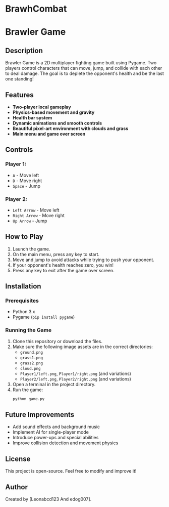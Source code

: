 # BrawhCombat
# Brawler Game

## Description
Brawler Game is a 2D multiplayer fighting game built using Pygame. Two players control characters that can move, jump, and collide with each other to deal damage. The goal is to deplete the opponent's health and be the last one standing!

## Features
- **Two-player local gameplay**
- **Physics-based movement and gravity**
- **Health bar system**
- **Dynamic animations and smooth controls**
- **Beautiful pixel-art environment with clouds and grass**
- **Main menu and game over screen**

## Controls
### Player 1:
- `A` - Move left
- `D` - Move right
- `Space` - Jump

### Player 2:
- `Left Arrow` - Move left
- `Right Arrow` - Move right
- `Up Arrow` - Jump

## How to Play
1. Launch the game.
2. On the main menu, press any key to start.
3. Move and jump to avoid attacks while trying to push your opponent.
4. If your opponent's health reaches zero, you win!
5. Press any key to exit after the game over screen.

## Installation
### Prerequisites
- Python 3.x
- Pygame (`pip install pygame`)

### Running the Game
1. Clone this repository or download the files.
2. Make sure the following image assets are in the correct directories:
   - `ground.png`
   - `grass1.png`
   - `grass2.png`
   - `cloud.png`
   - `Player1/left.png`, `Player1/right.png` (and variations)
   - `Player2/left.png`, `Player2/right.png` (and variations)
3. Open a terminal in the project directory.
4. Run the game:
   ```sh
   python game.py
   ```

## Future Improvements
- Add sound effects and background music
- Implement AI for single-player mode
- Introduce power-ups and special abilities
- Improve collision detection and movement physics

## License
This project is open-source. Feel free to modify and improve it!

## Author
Created by [Leonabcd123 And edog007].
